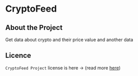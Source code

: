 # CryptoFeed


## About the Project
Get data about crypto and their price value and another data

## Licence
`CryptoFeed Project` license is here -> (read more [here](/LICENSE))

